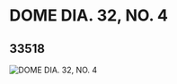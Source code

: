 # DOME DIA. 32, NO. 4
## 33518
![DOME DIA. 32, NO. 4](https://lc-www-live-s.legocdn.com/media/bricks/5/2/6188099.jpg)